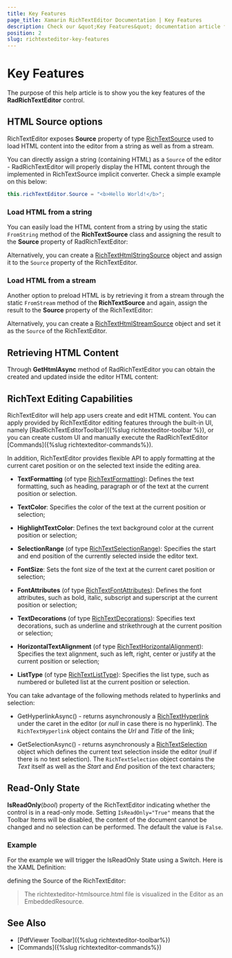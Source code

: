 ```yaml
---
title: Key Features
page_title: Xamarin RichTextEditor Documentation | Key Features
description: Check our &quot;Key Features&quot; documentation article for Telerik RichTextEditor for Xamarin control.
position: 2
slug: richtexteditor-key-features
---
```


# Key Features

The purpose of this help article is to show you the key features of the **RadRichTextEditor** control.

## HTML Source options

RichTextEditor exposes **Source** property of type [RichTextSource](/devtools/xamarin/api/telerik.xamarinforms.richtexteditor.richtextsource) used to load HTML content into the editor from a string as well as from a stream. 

You can directly assign a string (containing HTML) as a <code>Source</code> of the editor - RadRichTextEditor will properly display the HTML content through the implemented in RichTextSource implicit converter. Check a simple example on this below:

```C#
this.richTextEditor.Source = "<b>Hello World!</b>";
```

### Load HTML from a string

You can easily load the HTML content from a string by using the static <code>FromString</code> method of the **RichTextSource** class and assigning the result to the **Source** property of RadRichTextEditor:

<snippet id='richtexteditor-getting-started' />

Alternatively, you can create a [RichTextHtmlStringSource](/devtools/xamarin/api/telerik.xamarinforms.richtexteditor.richtexthtmlstringsource) object and assign it to the <code>Source</code> property of the RichTextEditor.

### Load HTML from a stream

Another option to preload HTML is by retrieving it from a stream through the static <code>FromStream</code> method of the **RichTextSource** and again,  assign the result to the **Source** property of the RichTextEditor:

<snippet id='richtexteditor-keyfeatures-fromstream' />

Alternatively, you can create a [RichTextHtmlStreamSource](/devtools/xamarin/api/telerik.xamarinforms.richtexteditor.richtexthtmlstreamsource) object and set it as the <code>Source</code> of the RichTextEditor.

## Retrieving HTML Content

Through **GetHtmlAsync** method of RadRichTextEditor you can obtain the created and updated inside the editor HTML content:

<snippet id='richtexteditor-keyfeatures-gethtml' />

## RichText Editing Capabilities

RichTextEditor will help app users create and edit HTML content. You can apply provided by RichTextEditor editing features through the built-in UI, namely [RadRichTextEditorToolbar]({%slug richtexteditor-toolbar %}), or you can create custom UI and manually execute the RadRichTextEditor [Commands]({%slug richtexteditor-commands%}).

In addition, RichTextEditor provides flexible API to apply formatting at the current caret position or on the selected text inside the editing area.

* **TextFormatting** (of type [RichTextFormatting](/devtools/xamarin/api/telerik.xamarinforms.richtexteditor.richtextformatting)): Defines the text formatting, such as heading, paragraph or of the text at the current position or selection. 

* **TextColor**: Specifies the color of the text at the current position or selection;

* **HighlightTextColor**: Defines the text background color at the current position or selection;

* **SelectionRange** (of type [RichTextSelectionRange](/devtools/xamarin/api/telerik.xamarinforms.richtexteditor.richtextselectionrange)): Specifies the start and end position of the currently selected inside the editor text.

* **FontSize**: Sets the font size of the text at the current caret position or selection;

* **FontAttributes** (of type [RichTextFontAttributes](/devtools/xamarin/api/telerik.xamarinforms.richtexteditor.richtextfontattributes)): Defines the font attributes, such as bold, italic, subscript and superscript at the current position or selection;

* **TextDecorations** (of type [RichTextDecorations](/devtools/xamarin/api/telerik.xamarinforms.richtexteditor.richtextdecorations)): Specifies text decorations, such as underline and strikethrough at the current position or selection;

* **HorizontalTextAlignment** (of type [RichTextHorizontalAlignment](/devtools/xamarin/api/telerik.xamarinforms.richtexteditor.richtexthorizontalalignment)): Specifies the text alignment, such as left, right, center or justify at the current position or selection;

* **ListType** (of type [RichTextListType](/devtools/xamarin/api/telerik.xamarinforms.richtexteditor.richtextlisttype)): Specifies the list type, such as numbered or bulleted list at the current position or selection.

You can take advantage of the following methods related to hyperlinks and selection:

* GetHyperlinkAsync() - returns asynchronously a [RichTextHyperlink](/devtools/xamarin/api/telerik.xamarinforms.richtexteditor.richtexthyperlink) under the caret in the editor (or *null* in case there is no hyperlink). The <code>RichTextHyperlink</code> object contains the *Url* and *Title* of the link;

* GetSelectionAsync() - returns asynchronously a [RichTextSelection](/devtools/xamarin/api/telerik.xamarinforms.richtexteditor.richtextselection) object which defines the current text selection inside the editor (*null* if there is no text selection). The <code>RichTextSelection</code> object contains the *Text* itself as well as the *Start* and *End* position of the text characters;

## Read-Only State

**IsReadOnly**(*bool*) property of the RichTextEditor indicating whether the control is in a read-only mode. Setting `IsReadOnly="True"` means that the Toolbar Items will be disabled, the content of the document cannot be changed and no selection can be performed. The default the value is `False`. 

### Example

For the example we will trigger the IsReadOnly State using a Switch. Here is the XAML Definition:

<snippet id='richtexteditor-readonly-state' />

defining the Source of the RichTextEditor:

<snippet id='richtexteditor-readonly-state-code-behind' />

> The richtexteditor-htmlsource.html file is visualized in the Editor as an EmbeddedResource.

## See Also

- [PdfViewer Toolbar]({%slug richtexteditor-toolbar%})
- [Commands]({%slug richtexteditor-commands%})
